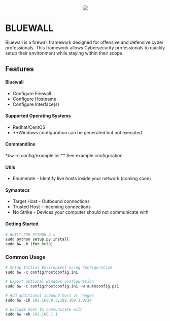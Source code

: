 <center><img src="http://www.iconsdb.com/icons/preview/caribbean-blue/firewall-xxl.png"> </center>

BLUEWALL
======

Bluewall is a firewall framework designed for offensive and defensive cyber professionals.
This framework allows Cybersecurity professionals to quickly setup their environment while 
staying within their scope.

Features
--------
#### Bluewall
*   Configure Firewall
*   Configure Hostname
*   Configure Interface(s)

#### Supported Operating Systems
*   Redhat/CentOS
*	**Windows configuration can be generated but not executed.


#### Commandline
*bw -c config/example.ini
**	See example configuration

#### Utils
*	Enumerate - Identify live hosts inside your network (coming soon)

#### Symantecs
* Target Host - Outbound connections
* Trusted Host - Incoming connections
* No Strike - Devices your computer should not communicate with

#### Getting Started
```python
# BUILT FOR PYTHON 2.x
sudo python setup.py install
sudo bw -h (for help)
```

### Common Usage
```python
# Setup Initial Environment using Configuration
sudo bw -c config/hostconfig.ini

# Export optional windows configuration
sudo bw -c config/hostconfig.ini -w autoconfig.ps1

# Add additional inbound host or ranges
sudo bw -ih 192.168.0.3,192.168.1.0/24

# Exclude host to communicate with
sudo bw -eh 192.168.1.1
```

